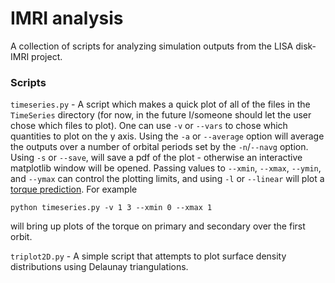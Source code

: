 # IMRI analysis

A collection of scripts for analyzing simulation outputs from the LISA disk-IMRI project.

### Scripts
`timeseries.py` - A script which makes a quick plot of all of the files in the `TimeSeries` directory (for now, in the future I/someone should let the user chose which files to plot).
One can use `-v` or `--vars` to chose which quantities to plot on the y axis.
Using the `-a` or `--average` option will average the outputs over a number of orbital periods set by the `-n`/`--navg` option. Using `-s` or `--save`, will save a pdf of the plot - otherwise an interactive matplotlib window will be opened. Passing values to `--xmin`, `--xmax`, `--ymin`, and `--ymax` can control the plotting limits, and using `-l` or `--linear` will plot a [torque prediction](https://ui.adsabs.harvard.edu/abs/2002ApJ...565.1257T/abstract).
For example 
```
python timeseries.py -v 1 3 --xmin 0 --xmax 1 
```
will bring up plots of the torque on primary and secondary over the first orbit.

`triplot2D.py` - A simple script that attempts to plot surface density distributions using Delaunay triangulations. 
